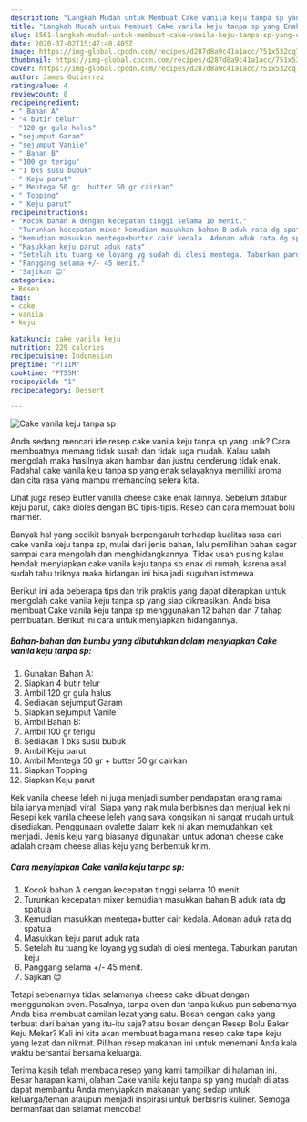 ```yaml
---
description: "Langkah Mudah untuk Membuat Cake vanila keju tanpa sp yang Enak"
title: "Langkah Mudah untuk Membuat Cake vanila keju tanpa sp yang Enak"
slug: 1561-langkah-mudah-untuk-membuat-cake-vanila-keju-tanpa-sp-yang-enak
date: 2020-07-02T15:47:40.405Z
image: https://img-global.cpcdn.com/recipes/d287d8a9c41a1acc/751x532cq70/cake-vanila-keju-tanpa-sp-foto-resep-utama.jpg
thumbnail: https://img-global.cpcdn.com/recipes/d287d8a9c41a1acc/751x532cq70/cake-vanila-keju-tanpa-sp-foto-resep-utama.jpg
cover: https://img-global.cpcdn.com/recipes/d287d8a9c41a1acc/751x532cq70/cake-vanila-keju-tanpa-sp-foto-resep-utama.jpg
author: James Gutierrez
ratingvalue: 4
reviewcount: 8
recipeingredient:
- " Bahan A"
- "4 butir telur"
- "120 gr gula halus"
- "sejumput Garam"
- "sejumput Vanile"
- " Bahan B"
- "100 gr terigu"
- "1 bks susu bubuk"
- " Keju parut"
- " Mentega 50 gr  butter 50 gr cairkan"
- " Topping"
- " Keju parut"
recipeinstructions:
- "Kocok bahan A dengan kecepatan tinggi selama 10 menit."
- "Turunkan kecepatan mixer kemudian masukkan bahan B aduk rata dg spatula"
- "Kemudian masukkan mentega+butter cair kedala. Adonan aduk rata dg spatula"
- "Masukkan keju parut aduk rata"
- "Setelah itu tuang ke loyang yg sudah di olesi mentega. Taburkan parutan keju"
- "Panggang selama +/- 45 menit."
- "Sajikan 😊"
categories:
- Resep
tags:
- cake
- vanila
- keju

katakunci: cake vanila keju 
nutrition: 229 calories
recipecuisine: Indonesian
preptime: "PT11M"
cooktime: "PT55M"
recipeyield: "1"
recipecategory: Dessert

---
```



![Cake vanila keju tanpa sp](https://img-global.cpcdn.com/recipes/d287d8a9c41a1acc/751x532cq70/cake-vanila-keju-tanpa-sp-foto-resep-utama.jpg)

Anda sedang mencari ide resep cake vanila keju tanpa sp yang unik? Cara membuatnya memang tidak susah dan tidak juga mudah. Kalau salah mengolah maka hasilnya akan hambar dan justru cenderung tidak enak. Padahal cake vanila keju tanpa sp yang enak selayaknya memiliki aroma dan cita rasa yang mampu memancing selera kita.

Lihat juga resep Butter vanilla cheese cake enak lainnya. Sebelum ditabur keju parut, cake dioles dengan BC tipis-tipis. Resep dan cara membuat bolu marmer.

Banyak hal yang sedikit banyak berpengaruh terhadap kualitas rasa dari cake vanila keju tanpa sp, mulai dari jenis bahan, lalu pemilihan bahan segar sampai cara mengolah dan menghidangkannya. Tidak usah pusing kalau hendak menyiapkan cake vanila keju tanpa sp enak di rumah, karena asal sudah tahu triknya maka hidangan ini bisa jadi suguhan istimewa.


Berikut ini ada beberapa tips dan trik praktis yang dapat diterapkan untuk mengolah cake vanila keju tanpa sp yang siap dikreasikan. Anda bisa membuat Cake vanila keju tanpa sp menggunakan 12 bahan dan 7 tahap pembuatan. Berikut ini cara untuk menyiapkan hidangannya.

<!--inarticleads1-->

##### Bahan-bahan dan bumbu yang dibutuhkan dalam menyiapkan Cake vanila keju tanpa sp:

1. Gunakan  Bahan A:
1. Siapkan 4 butir telur
1. Ambil 120 gr gula halus
1. Sediakan sejumput Garam
1. Siapkan sejumput Vanile
1. Ambil  Bahan B:
1. Ambil 100 gr terigu
1. Sediakan 1 bks susu bubuk
1. Ambil  Keju parut
1. Ambil  Mentega 50 gr + butter 50 gr cairkan
1. Siapkan  Topping
1. Siapkan  Keju parut


Kek vanila cheese leleh ni juga menjadi sumber pendapatan orang ramai bila ianya menjadi viral. Siapa yang nak mula berbisnes dan menjual kek ni Resepi kek vanila cheese leleh yang saya kongsikan ni sangat mudah untuk disediakan. Penggunaan ovalette dalam kek ni akan memudahkan kek menjadi. Jenis keju yang biasanya digunakan untuk adonan cheese cake adalah cream cheese alias keju yang berbentuk krim. 

<!--inarticleads2-->

##### Cara menyiapkan Cake vanila keju tanpa sp:

1. Kocok bahan A dengan kecepatan tinggi selama 10 menit.
1. Turunkan kecepatan mixer kemudian masukkan bahan B aduk rata dg spatula
1. Kemudian masukkan mentega+butter cair kedala. Adonan aduk rata dg spatula
1. Masukkan keju parut aduk rata
1. Setelah itu tuang ke loyang yg sudah di olesi mentega. Taburkan parutan keju
1. Panggang selama +/- 45 menit.
1. Sajikan 😊


Tetapi sebenarnya tidak selamanya cheese cake dibuat dengan menggunakan oven. Pasalnya, tanpa oven dan tanpa kukus pun sebenarnya Anda bisa membuat camilan lezat yang satu. Bosan dengan cake yang terbuat dari bahan yang itu-itu saja? atau bosan dengan Resep Bolu Bakar Keju Mekar? Kali ini kita akan membuat bagaimana resep cake tape keju yang lezat dan nikmat. Pilihan resep makanan ini untuk menemani Anda kala waktu bersantai bersama keluarga. 

Terima kasih telah membaca resep yang kami tampilkan di halaman ini. Besar harapan kami, olahan Cake vanila keju tanpa sp yang mudah di atas dapat membantu Anda menyiapkan makanan yang sedap untuk keluarga/teman ataupun menjadi inspirasi untuk berbisnis kuliner. Semoga bermanfaat dan selamat mencoba!
